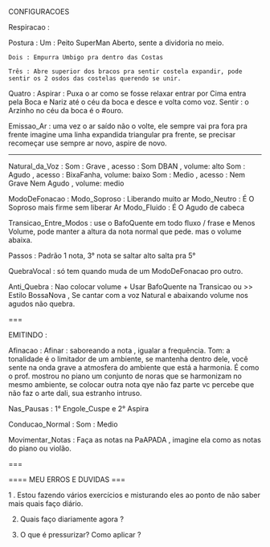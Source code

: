 CONFIGURACOES

Respiracao : 

  Postura : 
    Um : Peito SuperMan Aberto, sente a dividoria no meio.

    Dois : Empurra Umbigo pra dentro das Costas

    Três : Abre superior dos bracos pra sentir costela expandir, pode sentir os 2 osdos das costelas querendo se unir.

  Quatro : Aspirar : Puxa o ar como se fosse relaxar  entrar por Cima entra pela Boca e Nariz até o céu da boca e desce e volta como voz. 
  Sentir : o Arzinho no céu da boca é o #ouro.

Emissao_Ar : uma vez o ar saído não o volte, ele sempre vai pra fora pra frente imagine uma linha expandida triangular pra frente, se precisar recomeçar use sempre ar novo, aspire de novo.

---

Natural_da_Voz :
  Som : Grave , acesso : Som DBAN , volume: alto
  Som : Agudo , acesso : BixaFanha, volume: baixo
  Som : Medio , acesso : Nem Grave Nem Agudo , volume: medio

ModoDeFonacao :
 Modo_Soproso : Liberando muito ar
 Modo_Neutro : É O Soproso mais firme sem liberar Ar
Modo_Fluido : É O Agudo de cabeca

Transicao_Entre_Modos : use o BafoQuente em todo fluxo / frase e Menos Volume, pode manter a altura da nota normal que pede. mas o volume abaixa.



Passos : Padrão 1 nota, 3° nota se saltar alto salta pra 5°

QuebraVocal : só tem quando muda de um ModoDeFonacao pro outro.

Anti_Quebra : Nao colocar volume + Usar BafoQuente na Transicao ou >> Estilo BossaNova , Se cantar com a voz Natural e abaixando volume nos agudos não quebra.

===

EMITINDO :

Afinacao :
  Afinar : saboreando a nota , igualar a frequência.
  Tom: a tonalidade é o limitador de um ambiente, se mantenha dentro dele, você sente na onda grave a atmosfera do ambiente que está a harmonia. É como o prof. mostrou no piano um conjunto de noras que se harmonizam no mesmo ambiente, se colocar outra nota qye não faz parte vc percebe que não faz o arte dali, sua estranho intruso.

 Nas_Pausas : 1° Engole_Cuspe e 2° Aspira

  Conducao_Normal : Som : Medio

  Movimentar_Notas : Faça as notas na PaAPADA , imagine ela como as notas do piano ou violão.

===

==== MEU ERROS E DUVIDAS ===

1 . Estou fazendo vários exercícios e misturando eles ao ponto de não saber mais quais faço diário.

2. Quais faço diariamente agora ?

3. O que é pressurizar? Como aplicar ?
